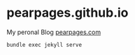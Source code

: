 # pearpages.github.io

My peronal Blog [pearpages.com](http://www.pearpages.com)

```shell
bundle exec jekyll serve
```
